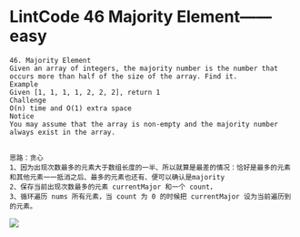 # LintCode 46 Majority Element——easy

```
46. Majority Element
Given an array of integers, the majority number is the number that occurs more than half of the size of the array. Find it.
Example
Given [1, 1, 1, 1, 2, 2, 2], return 1
Challenge
O(n) time and O(1) extra space
Notice
You may assume that the array is non-empty and the majority number always exist in the array.


思路：贪心
1、因为出现次数最多的元素大于数组长度的一半、所以就算是最差的情况：恰好是最多的元素和其他元素一一抵消之后、最多的元素也还有、便可以确认是majority
2、保存当前出现次数最多的元素 currentMajor 和一个 count，
3、循环遍历 nums 所有元素，当 count 为 0 的时候把 currentMajor 设为当前遍历到的元素。

```
![](https://github.com/only-you/interview/blob/master/picture/46.png)
